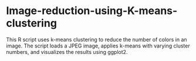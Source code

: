 # Image-reduction-using-K-means-clustering
This R script uses k-means clustering to reduce the number of colors in an image. The script loads a JPEG image, applies k-means with varying cluster numbers, and visualizes the results using ggplot2.
